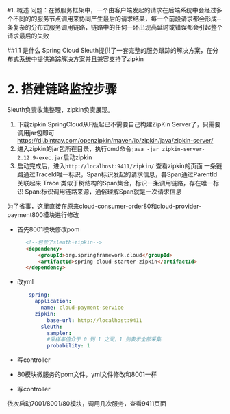 #1. 概述
  问题：在微服务框架中，一个由客户端发起的请求在后端系统中会经过多个不同的的服务节点调用来协同产生最后的请求结果，每一个前段请求都会形成─条复杂的分布式服务调用链路，链路中的任何一环出现高延时或错误都会引起整个请求最后的失败
  
 ##1.1 是什么 
   Spring Cloud Sleuth提供了一套完整的服务跟踪的解决方案，在分布式系统中提供追踪解决方案并且兼容支持了zipkin

# 2. 搭建链路监控步骤
   Sleuth负责收集整理，zipkin负责展现。
   1. 下载zipkin
      SpringCloud从F版起已不需要自己构建ZipKin Server了，只需要调用jar包即可
      https://dl.bintray.com/openzipkin/maven/io/zipkin/java/zipkin-server/
   2. 进入zipkin的jar包所在目录，执行cmd命令`java -jar zipkin-server-2.12.9-exec.jar`启动zipkin
   3. 启动完成后，进入`http://localhost:9411/zipkin/` 查看zipkin的页面
   一条链路通过TraceId唯一标识，Span标识发起的请求信息，各Span通过ParentId关联起来
   Trace:类似于树结构的Span集合，标识一条调用链路，存在唯一标识
   Span:标识调用链路来源，通俗理解Span就是一次请求信息
   
   为了省事，这里直接在原来cloud-consumer-order80和cloud-provider-payment800模块进行修改
   - 首先8001模块修改pom
   ```html
         <!--包含了sleuth+zipkin-->
         <dependency>
             <groupId>org.springframework.cloud</groupId>
             <artifactId>spring-cloud-starter-zipkin</artifactId>
         </dependency>
   ```
   - 改yml
   ```yaml
          spring:
            application:
              name: cloud-payment-service
            zipkin:
                base-url: http://localhost:9411
              sleuth:
                sampler:
                #采样率值介于 0 到 1 之间，1 则表示全部采集
                probability: 1
   ```
   - 写controller
   
   - 80模块微服务的pom文件，yml文件修改和8001一样
   - 写controller
   
   依次启动7001/8001/80模块，调用几次服务，查看9411页面